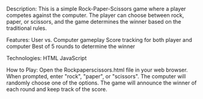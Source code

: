 Description: 
This is a simple Rock-Paper-Scissors game where a player competes against the computer. The player can choose between rock, paper, or scissors, and the game determines the winner based on the traditional rules.

Features: 
User vs. Computer gameplay
Score tracking for both player and computer
Best of 5 rounds to determine the winner

Technologies:
HTML
JavaScript

How to Play: 
Open the Rockpaperscissors.html file in your web browser.
When prompted, enter "rock", "paper", or "scissors".
The computer will randomly choose one of the options.
The game will announce the winner of each round and keep track of the score.

